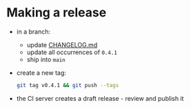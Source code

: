 # Making a release

- in a branch:
  - update [CHANGELOG.md](CHANGELOG.md)
  - update all occurrences of `0.4.1`
  - ship into `main`
- create a new tag:

  ```bash
  git tag v0.4.1 && git push --tags
  ```
- the CI server creates a draft release - review and publish it
